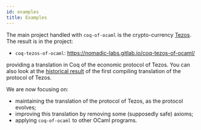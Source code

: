 ```yaml
---
id: examples
title: Examples
---
```


The main project handled with `coq-of-ocaml` is the crypto-currency [Tezos](https://tezos.com/). The result is in the project:
* `coq-tezos-of-ocaml`: https://nomadic-labs.gitlab.io/coq-tezos-of-ocaml/

providing a translation in Coq of the economic protocol of Tezos. You can also look at the [historical result](https://foobar-land.github.io/coq-of-ocaml/examples/tezos/) of the first compiling translation of the protocol of Tezos.

We are now focusing on:
* maintaining the translation of the protocol of Tezos, as the protocol evolves;
* improving this translation by removing some (supposedly safe) axioms;
* applying `coq-of-ocaml` to other OCaml programs.
